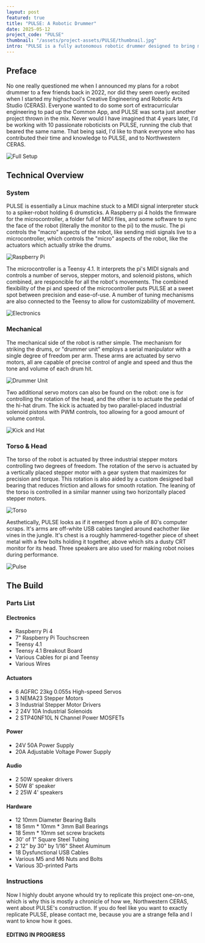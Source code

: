 ```yaml
---
layout: post
featured: true
title: "PULSE: A Robotic Drummer"
date: 2025-05-12
project_code: "PULSE"
thumbnail: "/assets/project-assets/PULSE/thumbnail.jpg"
intro: "PULSE is a fully autonomous robotic drummer designed to bring mechanical precision to live percussion. With six independent drumsticks, Linux-powered facial expressions, and synchronized torso swaying, it bridges the gap between robotics and musical expression. This project explores rhythmic automation in a way that feels both industrial and lifelike."
---
```


## Preface
No one really questioned me when I announced my plans for a robot drummer to a few friends back in 2022, nor did they seem overly excited when I started my highschool's Creative Engineering and Robotic Arts Studio (CERAS). Everyone wanted to do some sort of extracurricular engineering to pad up the Common App, and PULSE was sorta just another project thrown in the mix. Never would I have imagined that 4 years later, I'd be working with 10 passionate roboticists on PULSE, running the club that beared the same name. That being said, I'd like to thank everyone who has contributed their time and knowledge to PULSE, and to Northwestern CERAS.

![Full Setup](/assets/project-assets/PULSE/setup.jpg)

## Technical Overview
### System
PULSE is essentially a Linux machine stuck to a MIDI signal interpreter stuck to a spiker-robot holding 6 drumsticks. A Raspberry pi 4 holds the firmware for the microcontroller, a folder full of MIDI files, and some software to sync the face of the robot (literally the monitor to the pi) to the music. The pi controls the "macro" aspects of the robot, like sending midi signals live to a microcontroller, which controls the "micro" aspects of the robot, like the actuators which actually strike the drums. 

![Raspberry Pi](/assets/project-assets/PULSE/pi.jpg)

The microcontroller is a Teensy 4.1. It interprets the pi's MIDI signals and controls a number of servos, stepper motors, and solenoid pistons, which combined, are responcible for all the robot's movements. The combined flexibility of the pi and speed of the microcontroller puts PULSE at a sweet spot between precision and ease-of-use. A number of tuning mechanisms are also connected to the Teensy to allow for customizability  of movement.

![Electronics](/assets/project-assets/PULSE/teensy.jpg)

### Mechanical

The mechanical side of the robot is rather simple. The mechanism for striking the drums, or "drummer unit" employs a serial manipulator with a single degree of freedom per arm. These arms are actuated by servo motors, all are capable of precise control of angle and speed and thus the tone and volume of each drum hit. 

![Drummer Unit](/assets/project-assets/PULSE/drumunit.jpg)

Two additional servo motors can also be found on the robot: one is for controlling the rotation of the head, and the other is to actuate the pedal of the hi-hat drum. The kick is actuated by two parallel-placed industrial solenoid pistons with PWM controls, too allowing for a good amount of volume control.

![Kick and Hat](/assets/project-assets/PULSE/kickhat.jpg)

### Torso & Head
The torso of the robot is actuated by three industrial stepper motors controlling two degrees of freedom. The rotation of the servo is actuated by a vertically placed stepper motor with a gear system that maximizes for precision and torque. This rotation is also aided by a custom designed ball bearing that reduces friction and allows for smooth rotation. The leaning of the torso is controlled in a similar manner using two horizontally placed stepper motors. 

![Torso](/assets/project-assets/PULSE/steppers.jpg)

Aesthetically, PULSE looks as if it emerged from a pile of 80's computer scraps. It's arms are off-white USB cables tangled around eachother like vines in the jungle. It's chest is a roughly hammered-together piece of sheet metal with a few bolts holding it together, above which sits a dusty CRT monitor for its head. Three speakers are also used for making robot noises during performance.

![Pulse](/assets/project-assets/PULSE/head.jpg)

## The Build
### Parts List
#### Electronics
- Raspberry Pi 4
- 7" Raspberry Pi Touchscreen
- Teensy 4.1
- Teensy 4.1 Breakout Board
- Various Cables for pi and Teensy
- Various Wires

#### Actuators
- 6 AGFRC 23kg 0.055s High-speed Servos
- 3 NEMA23 Stepper Motors
- 3 Industrial Stepper Motor Drivers
- 2 24V 10A Industrial Solenoids
- 2 STP40NF10L N Channel Power MOSFETs

#### Power
- 24V 50A Power Supply
- 20A Adjustable Voltage Power Supply

#### Audio
- 2 50W speaker drivers
- 50W 8' speaker
- 2 25W 4' speakers

#### Hardware
- 12 10mm Diameter Bearing Balls
- 18 5mm * 10mm * 3mm Ball Bearings
- 18 5mm * 10mm set screw brackets
- 30' of 1" Square Steel Tubing
- 2 12" by 30" by 1/16" Sheet Aluminum
- 18 Dysfunctional USB Cables
- Various M5 and M6 Nuts and Bolts
- Various 3D-printed Parts

### Instructions
Now I highly doubt anyone whould try to replicate this project one-on-one, which is why this is mostly a chronicle of how we, Northwestern CERAS, went about PULSE's construction. If you do feel like you want to exactly replicate PULSE, please contact me, because you are a strange fella and I want to know how it goes. 

#### EDITING IN PROGRESS 











